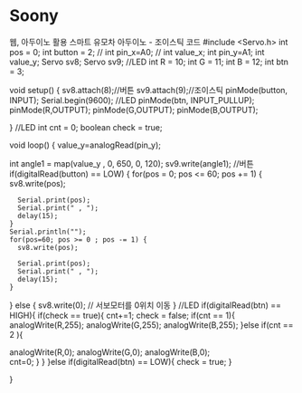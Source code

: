 # Soony
웹, 아두이노 활용 스마트 유모차
아두이노 - 조이스틱 코드
#include <Servo.h>
int pos = 0; 
int button = 2;
// int pin_x=A0;
//  int value_x;
int pin_y=A1;
int value_y;
Servo sv8;
Servo  sv9;
//LED
int R = 10;
int G = 11;
int B = 12;
int btn = 3;

void setup()
{
  sv8.attach(8);//버튼
  sv9.attach(9);//조이스틱
  pinMode(button, INPUT);
  Serial.begin(9600);
//LED
   pinMode(btn, INPUT_PULLUP);
  pinMode(R,OUTPUT);
  pinMode(G,OUTPUT);
  pinMode(B,OUTPUT);

}
//LED
int cnt = 0;
boolean check = true;

void loop()
{
  value_y=analogRead(pin_y);
  
  int angle1 = map(value_y , 0, 650, 0, 120);
  sv9.write(angle1);
  //버튼
  if(digitalRead(button) == LOW) {
    for(pos = 0; pos <= 60; pos += 1) {
      sv8.write(pos);

      Serial.print(pos);
      Serial.print(" , ");
      delay(15);
    }
    Serial.println("");
    for(pos=60; pos >= 0 ; pos -= 1) {
      sv8.write(pos);
     
      Serial.print(pos);
      Serial.print(" , ");
      delay(15);
    }
  } else {
    sv8.write(0); // 서보모터를 0위치 이동
  }
  //LED
   if(digitalRead(btn) == HIGH){
  if(check == true){
      cnt+=1;
      check = false;
        if(cnt == 1){
 analogWrite(R,255);
 analogWrite(G,255);
 analogWrite(B,255);
  }else if(cnt == 2 ){ 
 
 analogWrite(R,0);
 analogWrite(G,0);
 analogWrite(B,0);  
 cnt=0;
  }
 }
 }else if(digitalRead(btn) == LOW){
   check = true;
 }

}
